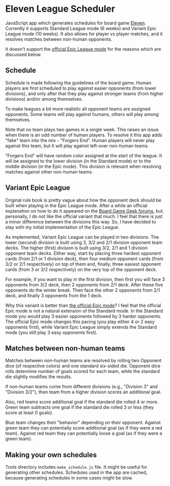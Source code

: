 # Eleven League Scheduler

JavaScript app which generates schedules for board game
[Eleven](https://boardgamegeek.com/boardgame/329716/eleven-football-manager-board-game).
Currently it supports Standard League mode (6 weeks) and Variant 
Epic League mode
(10 weeks). It also allows for player vs player matches, and it resolves
matches between non-human opponents.

It doesn't support the [official Epic League
mode](https://boardgamegeek.com/thread/3001927/article/41487578#41487578)
for the reasons which are discussed below.

## Schedule

Schedule is made following the guidelines of the board game. Human players
are first scheduled to play against easier opponents (from lower divisions),
and only after that they play against stronger teams (from higher divisions)
and/or among themselves.

To make leagues a bit more realistic all opponent teams are assigned
opponents. Some teams will play against humans, others will play among
themselves.

Note that no team plays two games in a single week. This raises an issue
when there is an odd number of human players. To resolve it this app adds
"fake" team into the mix - "Forgers End". Human players will never play
against this team, but it will play against left-over non-human teams.

"Forgers End" will have random color assigned at the start of the league. It
will be assigned to the lower division (in the Standard mode) or to the
middle division (in the Epic mode). This division is relevant when resolving
matches against other non-human teams.

## Variant Epic League

Original rule book is pretty vague about how the opponent deck should be
built when playing in the Epic League mode. After a while an official
explanation on how to do it appeared on the [Board Game Geek
forums](https://boardgamegeek.com/thread/3001927/article/41487578#41487578),
but, personally, I do not like the official variant that much. I feel that
there is just a minor difference between the divisions this way. So, I have
decided to stay with my initial implementation of the Epic League.

As implemented, Variant Epic League can be played in two divisions. The
lower (second) division is built using 3, 3/2 and 2/1 division opponent team
decks. The higher (first) division is built using 3/2, 2/1 and 1 division
opponent team decks. Either way, start by placing three hardest opponent
cards (from 2/1 or 1 division deck), then four medium opponent cards (from
3/2 or 2/1 respectively) on top of them and, finally, three easiest opponent
cards (from 3 or 3/2 respectively) on the very top of the opponent deck.

For example, if you want to play in the first division, then first you will
face 3 opponents from 3/2 deck, then 2 opponents from 2/1 deck. After these
five opponents do the winter break. Then face the other 2 opponents from 2/1
deck, and finally 3 opponents from the 1 deck.

Why this variant is better than [the official Epic
mode](https://boardgamegeek.com/thread/3001927/article/41487578#41487578)?
I feel that the official Epic mode is not a natural extension of the
Standard mode. In the Standard mode you would play 3 easier opponents
followed by 3 harder opponents. The official Epic mode changes this pacing
(you play either 4 or 2 easy opponents first), while Variant Epic League
simply extends the Standard mode (you still play 3 easy opponents first).

## Matches between non-human teams

Matches between non-human teams are resolved by rolling two Opponent dice
(of respective colors) and one standard six-sided die. Opponent dice rolls
determine number of goals scored for each team, while the standard die
slightly modifies the results.

If non-human teams come from different divisions (e.g., "Division 3" and
"Division 3/2"), then team from a higher division scores an additional
goal.

Also, red teams score additional goal if the standard die rolled 4 or more.
Green team subtracts one goal if the standard die rolled 3 or less
(they score at least 0 goals).

Blue team changes their "behavior" depending on their opponent. Against
green team they can potentially score additional goal (as if they were a red
team). Against red team they can potentially loose a goal (as if they were a
green team).

## Making your own schedules

Tools directory includes `make_schedule.js` file. It might be useful for
generating other schedules. Schedules used in the app are cached, because
generating schedules in some cases might be slow.
